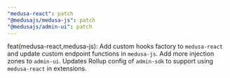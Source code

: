 ```yaml
---
"medusa-react": patch
"@medusajs/medusa-js": patch
"@medusajs/admin-ui": patch
---
```


feat(medusa-react,medusa-js): Add custom hooks factory to `medusa-react` and update custom endpoint functions in `medusa-js`. Add more injection zones to `admin-ui`. Updates Rollup config of `admin-sdk` to support using `medusa-react` in extensions.
